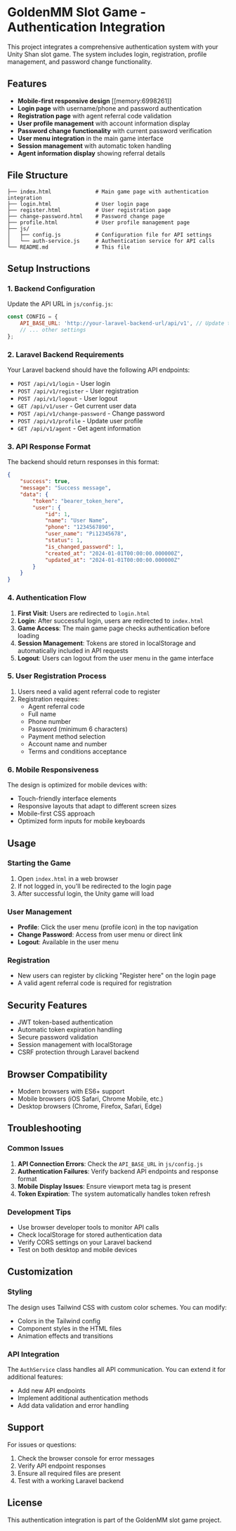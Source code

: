 # GoldenMM Slot Game - Authentication Integration

This project integrates a comprehensive authentication system with your Unity Shan slot game. The system includes login, registration, profile management, and password change functionality.

## Features

- **Mobile-first responsive design** [[memory:6998261]]
- **Login page** with username/phone and password authentication
- **Registration page** with agent referral code validation
- **User profile management** with account information display
- **Password change functionality** with current password verification
- **User menu integration** in the main game interface
- **Session management** with automatic token handling
- **Agent information display** showing referral details

## File Structure

```
├── index.html              # Main game page with authentication integration
├── login.html              # User login page
├── register.html           # User registration page
├── change-password.html    # Password change page
├── profile.html            # User profile management page
├── js/
│   ├── config.js           # Configuration file for API settings
│   └── auth-service.js     # Authentication service for API calls
└── README.md               # This file
```

## Setup Instructions

### 1. Backend Configuration

Update the API URL in `js/config.js`:

```javascript
const CONFIG = {
    API_BASE_URL: 'http://your-laravel-backend-url/api/v1', // Update this
    // ... other settings
};
```

### 2. Laravel Backend Requirements

Your Laravel backend should have the following API endpoints:

- `POST /api/v1/login` - User login
- `POST /api/v1/register` - User registration
- `POST /api/v1/logout` - User logout
- `GET /api/v1/user` - Get current user data
- `POST /api/v1/change-password` - Change password
- `POST /api/v1/profile` - Update user profile
- `GET /api/v1/agent` - Get agent information

### 3. API Response Format

The backend should return responses in this format:

```json
{
    "success": true,
    "message": "Success message",
    "data": {
        "token": "bearer_token_here",
        "user": {
            "id": 1,
            "name": "User Name",
            "phone": "1234567890",
            "user_name": "Pi12345678",
            "status": 1,
            "is_changed_password": 1,
            "created_at": "2024-01-01T00:00:00.000000Z",
            "updated_at": "2024-01-01T00:00:00.000000Z"
        }
    }
}
```

### 4. Authentication Flow

1. **First Visit**: Users are redirected to `login.html`
2. **Login**: After successful login, users are redirected to `index.html`
3. **Game Access**: The main game page checks authentication before loading
4. **Session Management**: Tokens are stored in localStorage and automatically included in API requests
5. **Logout**: Users can logout from the user menu in the game interface

### 5. User Registration Process

1. Users need a valid agent referral code to register
2. Registration requires:
   - Agent referral code
   - Full name
   - Phone number
   - Password (minimum 6 characters)
   - Payment method selection
   - Account name and number
   - Terms and conditions acceptance

### 6. Mobile Responsiveness

The design is optimized for mobile devices with:
- Touch-friendly interface elements
- Responsive layouts that adapt to different screen sizes
- Mobile-first CSS approach
- Optimized form inputs for mobile keyboards

## Usage

### Starting the Game

1. Open `index.html` in a web browser
2. If not logged in, you'll be redirected to the login page
3. After successful login, the Unity game will load

### User Management

- **Profile**: Click the user menu (profile icon) in the top navigation
- **Change Password**: Access from user menu or direct link
- **Logout**: Available in the user menu

### Registration

- New users can register by clicking "Register here" on the login page
- A valid agent referral code is required for registration

## Security Features

- JWT token-based authentication
- Automatic token expiration handling
- Secure password validation
- Session management with localStorage
- CSRF protection through Laravel backend

## Browser Compatibility

- Modern browsers with ES6+ support
- Mobile browsers (iOS Safari, Chrome Mobile, etc.)
- Desktop browsers (Chrome, Firefox, Safari, Edge)

## Troubleshooting

### Common Issues

1. **API Connection Errors**: Check the `API_BASE_URL` in `js/config.js`
2. **Authentication Failures**: Verify backend API endpoints and response format
3. **Mobile Display Issues**: Ensure viewport meta tag is present
4. **Token Expiration**: The system automatically handles token refresh

### Development Tips

- Use browser developer tools to monitor API calls
- Check localStorage for stored authentication data
- Verify CORS settings on your Laravel backend
- Test on both desktop and mobile devices

## Customization

### Styling

The design uses Tailwind CSS with custom color schemes. You can modify:
- Colors in the Tailwind config
- Component styles in the HTML files
- Animation effects and transitions

### API Integration

The `AuthService` class handles all API communication. You can extend it for additional features:
- Add new API endpoints
- Implement additional authentication methods
- Add data validation and error handling

## Support

For issues or questions:
1. Check the browser console for error messages
2. Verify API endpoint responses
3. Ensure all required files are present
4. Test with a working Laravel backend

## License

This authentication integration is part of the GoldenMM slot game project.
